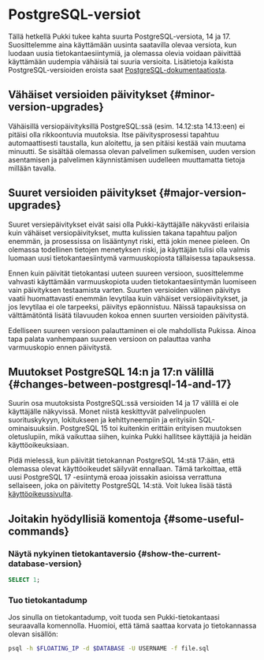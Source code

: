 
# PostgreSQL-versiot

Tällä hetkellä Pukki tukee kahta suurta PostgreSQL-versiota, 14 ja 17. Suosittelemme aina käyttämään uusinta saatavilla olevaa versiota, kun luodaan uusia tietokantaesiintymiä, ja olemassa olevia voidaan päivittää käyttämään uudempia vähäisiä tai suuria versioita. Lisätietoja kaikista PostgreSQL-versioiden eroista saat [PostgreSQL-dokumentaatiosta](https://www.postgresql.org/docs/release/).

## Vähäiset versioiden päivitykset {#minor-version-upgrades}

Vähäisillä versiopäivityksillä PostgreSQL:ssä (esim. 14.12:sta 14.13:een) ei pitäisi olla rikkoontuvia muutoksia. Itse päivitysprosessi tapahtuu automaattisesti taustalla, kun aloitettu, ja sen pitäisi kestää vain muutama minuutti. Se sisältää olemassa olevan palvelimen sulkemisen, uuden version asentamisen ja palvelimen käynnistämisen uudelleen muuttamatta tietoja millään tavalla.

## Suuret versioiden päivitykset {#major-version-upgrades}

Suuret versiepäivitykset eivät saisi olla Pukki-käyttäjälle näkyvästi erilaisia kuin vähäiset versiopäivitykset, mutta kulissien takana tapahtuu paljon enemmän, ja prosessissa on lisääntynyt riski, että jokin menee pieleen. On olemassa todellinen tietojen menetyksen riski, ja käyttäjän tulisi olla valmis luomaan uusi tietokantaesiintymä varmuuskopiosta tällaisessa tapauksessa.

Ennen kuin päivität tietokantasi uuteen suureen versioon, suosittelemme vahvasti käyttämään varmuuskopiota uuden tietokantaesiintymän luomiseen vain päivityksen testaamista varten. Suurten versioiden välinen päivitys vaatii huomattavasti enemmän levytilaa kuin vähäiset versiopäivitykset, ja jos levytilaa ei ole tarpeeksi, päivitys epäonnistuu. Näissä tapauksissa on välttämätöntä lisätä tilavuuden kokoa ennen suurten versioiden päivitystä.

Edelliseen suureen versioon palauttaminen ei ole mahdollista Pukissa. Ainoa tapa palata vanhempaan suureen versioon on palauttaa vanha varmuuskopio ennen päivitystä.

## Muutokset PostgreSQL 14:n ja 17:n välillä {#changes-between-postgresql-14-and-17}

Suurin osa muutoksista PostgreSQL:ssä versioiden 14 ja 17 välillä ei ole käyttäjälle näkyvissä. Monet niistä keskittyvät palvelinpuolen suorituskykyyn, lokitukseen ja kehittyneempiin ja erityisiin SQL-ominaisuuksiin. PostgreSQL 15 toi kuitenkin erittäin erityisen muutoksen oletuslupiin, mikä vaikuttaa siihen, kuinka Pukki hallitsee käyttäjiä ja heidän käyttöoikeuksiaan.

Pidä mielessä, kun päivität tietokannan PostgreSQL 14:stä 17:ään, että olemassa olevat käyttöoikeudet säilyvät ennallaan. Tämä tarkoittaa, että uusi PostgreSQL 17 -esiintymä eroaa joissakin asioissa verrattuna sellaiseen, joka on päivitetty PostgreSQL 14:stä. Voit lukea lisää tästä [käyttöoikeussivulta](postgres-permissions.md).

## Joitakin hyödyllisiä komentoja {#some-useful-commands}

### Näytä nykyinen tietokantaversio {#show-the-current-database-version}

```sql
SELECT 1;
```

### Tuo tietokantadump

Jos sinulla on tietokantadump, voit tuoda sen Pukki-tietokantaasi seuraavalla komennolla. Huomioi, että tämä saattaa korvata jo tietokannassa olevan sisällön:

```bash
psql -h $FLOATING_IP -d $DATABASE -U USERNAME -f file.sql
```
